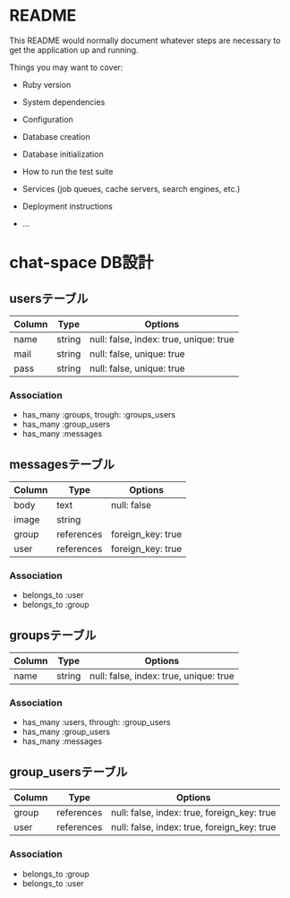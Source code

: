 # README

This README would normally document whatever steps are necessary to get the
application up and running.

Things you may want to cover:

* Ruby version

* System dependencies

* Configuration

* Database creation

* Database initialization

* How to run the test suite

* Services (job queues, cache servers, search engines, etc.)

* Deployment instructions

* ...

	
# chat-space DB設計
## usersテーブル
|Column|Type|Options|
|------|----|-------|
|name|string|null: false, index: true, unique: true|
|mail|string|null: false, unique: true|
|pass|string|null: false, unique: true|
### Association
- has_many :groups, trough: :groups_users
- has_many :group_users
- has_many :messages


## messagesテーブル
|Column|Type|Options|
|------|----|-------|
|body|text|null: false|
|image|string|
|group|references|foreign_key: true|
|user|references|foreign_key: true|
### Association
- belongs_to :user
- belongs_to :group


## groupsテーブル
|Column|Type|Options|
|------|----|-------|
|name|string|null: false, index: true, unique: true|
### Association
- has_many :users, through: :group_users
- has_many :group_users
- has_many :messages


## group_usersテーブル
|Column|Type|Options|
|------|----|-------|
|group|references|null: false, index: true, foreign_key: true|
|user|references|null: false, index: true, foreign_key: true|
### Association
- belongs_to :group
- belongs_to :user

